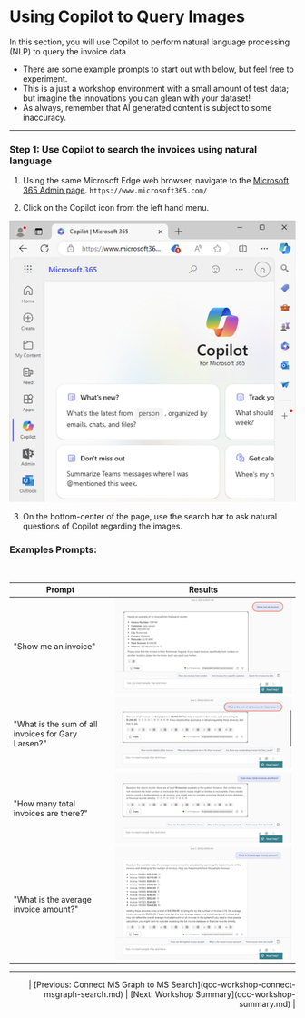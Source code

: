 # Using Copilot to Query Images

In this section, you will use Copilot to perform natural language processing (NLP) to query the invoice data. 
   - There are some example prompts to start out with below, but feel free to experiment. 
   - This is a just a workshop environment with a small amount of test data; but imagine the innovations you can glean with your dataset! 
   - As always, remember that AI generated content is subject to some inaccuracy. 

---

### Step 1: Use Copilot to search the invoices using natural language 

1. Using the same Microsoft Edge web browser, navigate to the [Microsoft 365 Admin page](https://www.microsoft365.com/). `https://www.microsoft365.com/`

2. Click on the Copilot icon from the left hand menu.

![enter image description here](https://github.com/Qumulo/QumuloCustomConnector/blob/main/workshop/images/ms365-admin-page.png?raw=true)

3. On the bottom-center of the page, use the search bar to ask natural questions of Copilot regarding the images. 

### **Examples Prompts**: 
<br>

| Prompt                                    | Results                                                                     |
|-------------------------------------------|-----------------------------------------------------------------------------|
| "Show me an invoice"                      | ![Show me an invoice](https://github.com/Qumulo/QumuloCustomConnector/blob/main/workshop/images/copilot-show-me-an-invoice.png?raw=true)                  |
| "What is the sum of all invoices for Gary Larsen?" | ![sum of all invoices](https://github.com/Qumulo/QumuloCustomConnector/blob/main/workshop/images/copilot-sum-invoices-gary.png?raw=true)                    |
| "How many total invoices are there?"      | ![How many total invoices](https://github.com/Qumulo/QumuloCustomConnector/blob/main/workshop/images/copilot-how-many-invoices.png?raw=true)                 |
| "What is the average invoice amount?"     | ![average invoice amount](https://github.com/Qumulo/QumuloCustomConnector/blob/main/workshop/images/copilot-average-invoice.png?raw=true)                    |

---
<div align="right">
  | [Previous: Connect MS Graph to MS Search](qcc-workshop-connect-msgraph-search.md) | [Next: Workshop Summary](qcc-workshop-summary.md) |
</div>
